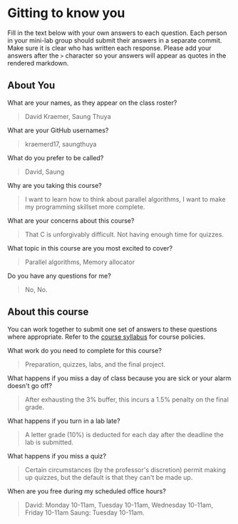 # Gitting to know you
Fill in the text below with your own answers to each question. Each person in your mini-lab group should submit their answers in a separate commit. Make sure it is clear who has written each response. Please add your answers after the `>` character so your answers will appear as quotes in the rendered markdown.

## About You
What are your names, as they appear on the class roster?
> David Kraemer, Saung Thuya

What are your GitHub usernames?
> kraemerd17, saungthuya

What do you prefer to be called?
> David, Saung

Why are you taking this course?
> I want to learn how to think about parallel algorithms,
> I want to make my programming skillset more complete.

What are your concerns about this course?
> That C is unforgivably difficult.
> Not having enough time for quizzes. 

What topic in this course are you most excited to cover?
> Parallel algorithms, 
> Memory allocator

Do you have any questions for me?
> No,
> No.

## About this course
You can work together to submit one set of answers to these questions where appropriate. Refer to the [course syllabus](http://www.cs.grinnell.edu/~curtsinger/teaching/2017S/CSC213/syllabus/) for course policies.

What work do you need to complete for this course?
> Preparation, quizzes, labs, and the final project.

What happens if you miss a day of class because you are sick or your alarm doesn't go off?
> After exhausting the 3% buffer, this incurs a 1.5% penalty on the final grade.

What happens if you turn in a lab late?
> A letter grade (10%) is deducted for each day after the deadline the lab is submitted.

What happens if you miss a quiz?
> Certain circumstances (by the professor's discretion) permit making up quizzes, but the default is that they can't be made up.

When are you free during my scheduled office hours?
> David: Monday 10-11am, Tuesday 10-11am, Wednesday 10-11am, Friday 10-11am
> Saung: Tuesday 10-11am.


